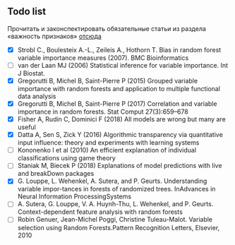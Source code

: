 ## Todo list
Прочитать и законспектировать обязательные статьи из раздела «важность признаков» [отсюда](https://github.com/Dyakonov/MSU) 
- [x] Strobl C., Boulesteix A.-L., Zeileis A., Hothorn T. Bias in random forest variable importance measures (2007). BMC Bioinformatics
- [ ] van der Laan MJ (2006) Statistical inference for variable importance. Int J Biostat.
- [x] Gregorutti B, Michel B, Saint-Pierre P (2015) Grouped variable importance with random forests and application to multiple functional data analysis
- [x] Gregorutti B, Michel B, Saint-Pierre P (2017) Correlation and variable importance in random forests. Stat Comput 27(3):659–678
- [x] Fisher A, Rudin C, Dominici F (2018) All models are wrong but many are useful
- [x] Datta A, Sen S, Zick Y (2016) Algorithmic transparency via quantitative input influence: theory and experiments with learning systems
- [ ] Kononenko I et al (2010) An efficient explanation of individual classifications using game theory
- [ ] Staniak M, Biecek P (2018) Explanations of model predictions with live and breakDown packages
- [x] G. Louppe, L. Wehenkel, A. Sutera, and P. Geurts. Understanding variable impor-tances in forests of randomized trees. InAdvances in Neural Information ProcessingSystems
- [ ] A. Sutera, G. Louppe, V. A. Huynh-Thu, L. Wehenkel, and P. Geurts. Context-dependent feature analysis with random forests
- [ ] Robin Genuer, Jean-Michel Poggi, Christine Tuleau-Malot. Variable selection using Random Forests.Pattern Recognition Letters, Elsevier, 2010
